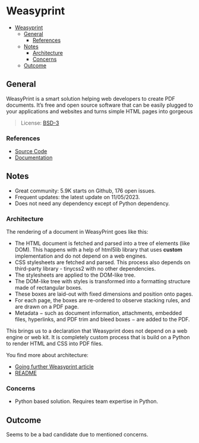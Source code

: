 # Weasyprint

- [Weasyprint](#weasyprint)
  - [General](#general)
    - [References](#references)
  - [Notes](#notes)
    - [Architecture](#architecture)
    - [Concerns](#concerns)
  - [Outcome](#outcome)

## General

WeasyPrint is a smart solution helping web developers to create PDF documents. It’s free and open source software that can be easily plugged to your applications and websites and turns simple HTML pages into gorgeous

> License: [BSD-3](https://github.com/Kozea/WeasyPrint/blob/master/LICENSE)

### References

- [Source Code](https://github.com/Kozea/WeasyPrint)
- [Documentation](https://doc.courtbouillon.org/weasyprint/stable/)

## Notes

- Great community: 5.9K starts on Github, 176 open issues.
- Frequent updates: the latest update on 11/05/2023.
- Does not need any dependency except of Python dependency.

### Architecture

The rendering of a document in WeasyPrint goes like this:

- The HTML document is fetched and parsed into a tree of elements (like DOM). This happens with a help of html5lib library that uses **custom** implementation and do not depend on a web engines.
- CSS stylesheets are fetched and parsed. This process also depends on third-party library - tinycss2 with no other dependencies.
- The stylesheets are applied to the DOM-like tree.
- The DOM-like tree with styles is transformed into a formatting structure made of rectangular boxes.
- These boxes are laid-out with fixed dimensions and position onto pages. 
- For each page, the boxes are re-ordered to observe stacking rules, and are drawn on a PDF page.
- Metadata − such as document information, attachments, embedded files, hyperlinks, and PDF trim and bleed boxes − are added to the PDF.

This brings us to a declaration that Weasyprint does not depend on a web engine or web kit. It is completely custom process that is build on a Python to render HTML and CSS into PDF files.

You find more about architecture:

- [Going further Weasyprint article](https://doc.courtbouillon.org/weasyprint/stable/going_further.html#parsing-html)
- [README](https://github.com/Kozea/WeasyPrint/blob/2a9a952c356b856ad1f80ddb6d0c93b36ccac46c/README.rst#L7)

### Concerns

- Python based solution. Requires team expertise in Python.

## Outcome

Seems to be a bad candidate due to mentioned concerns.
